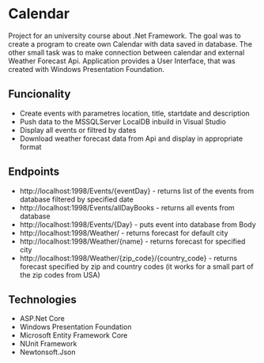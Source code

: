 # Calendar
Project for an university course about .Net Framework.
The goal was to create a program to create own Calendar with data saved in database.
The other small task was to make connection between calendar and external Weather Forecast Api.
Application provides a User Interface, that was created with Windows Presentation Foundation.

## Funcionality 
- Create events with parametres location, title, startdate and description
- Push data to the MSSQLServer LocalDB inbuild in Visual Studio
- Display all events or filtred by dates
- Download weather forecast data from Api and display in appropriate format

## Endpoints
- http://localhost:1998/Events/{eventDay} - returns list of the events from database filtered by specified date
- http://localhost:1998/Events/allDayBooks - returns all events from database
- http://localhost:1998/Events/{Day} - puts event into database from Body
- http://localhost:1998/Weather/ - returns forecast for default city 
- http://localhost:1998/Weather/{name} - returns forecast for specified city 
- http://localhost:1998/Weather/{zip_code}/{country_code} - returns forecast specified by zip and country codes (it works for a small part of the zip codes from USA)

## Technologies
- ASP.Net Core
- Windows Presentation Foundation
- Microsoft Entity Framework Core
- NUnit Framework
- Newtonsoft.Json
